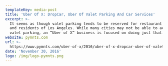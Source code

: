 ```yaml
---
templateKey: media-post
title: 'Uber Of X: DropCar, Uber Of Valet Parking And Car Services'
excerpt: >-
  It seems as though valet parking tends to be reserved for restaurant patrons
  and residents of Los Angeles. While many cities may not be able to accommodate
  valet parking, an “Uber of X” business is focused on doing just that.
website: pymnts.com
url: >-
  https://www.pymnts.com/uber-of-x/2016/uber-of-x-dropcar-uber-of-valet-parking-and-car-services/
date: 'November 30, 2016'
logo: /img/logo-pymnts.png
---
```


